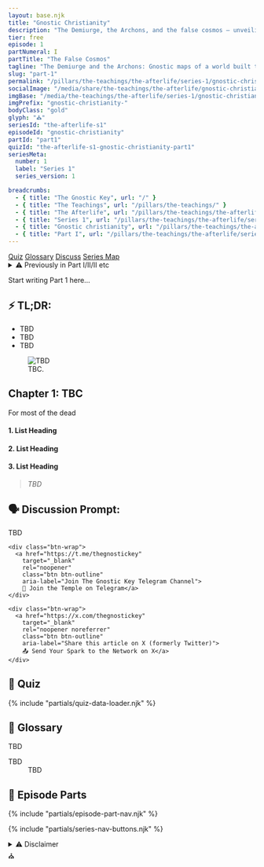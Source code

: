 ```yaml
---
layout: base.njk
title: "Gnostic Christianity"
description: "The Demiurge, the Archons, and the false cosmos — unveiling the Gnostic vision of a world forged as prison."
tier: free
episode: 1
partNumeral: I
partTitle: "The False Cosmos"
tagline: "The Demiurge and the Archons: Gnostic maps of a world built to bind the soul."
slug: "part-1"
permalink: "/pillars/the-teachings/the-afterlife/series-1/gnostic-christianity/part-1/index.html"
socialImage: "/media/share/the-teachings/the-afterlife/gnostic-christianity-part-1.jpg"
imgBase: "/media/the-teachings/the-afterlife/series-1/gnostic-christianity/part-1"
imgPrefix: "gnostic-christianity-"
bodyClass: "gold"
glyph: "⛪︎"
seriesId: "the-afterlife-s1"
episodeId: "gnostic-christianity"
partId: "part1"
quizId: "the-afterlife-s1-gnostic-christianity-part1"
seriesMeta:
  number: 1
  label: "Series 1"
  series_version: 1

breadcrumbs:
  - { title: "The Gnostic Key", url: "/" }
  - { title: "The Teachings", url: "/pillars/the-teachings/" }
  - { title: "The Afterlife", url: "/pillars/the-teachings/the-afterlife/" }
  - { title: "Series 1", url: "/pillars/the-teachings/the-afterlife/series-1/" }
  - { title: "Gnostic christianity", url: "/pillars/the-teachings/the-afterlife/series-1/gnostic-christianity/" }
  - { title: "Part I", url: "/pillars/the-teachings/the-afterlife/series-1/gnostic-christianity/part-1/index.html" }
---
```


<!-- ========================= PART I ========================= -->

<nav class="scroll-tabs" role="navigation" aria-label="Part Map">
  <a class="tab-link" href="#quiz"      data-title="Quiz">Quiz</a>
  <a class="tab-link" href="#glossary"  data-title="Glossary">Glossary</a>
  <a class="tab-link" href="#discuss"   data-title="Discussion">Discuss</a>
  <a class="tab-link" href="#series"    data-title="Series Map">Series Map</a>
</nav>

<main class="main-content">
<section class="content-container">

<details class="disclaimer-box">
  <summary>
    <span class="disclaimer-heading">⚠️ Previously in Part I/II/II etc</span>
  </summary>
  <p>TBD</p>
</details>

<section class="section-block">
  <p>Start writing Part 1 here…</p>
</section>

<section class="section-block">
  <h2 class="section-heading">⚡ TL;DR:</h2>
  <ul class="list-emoji">
    <li>TBD</li>
    <li>TBD</li>
    <li>TBD</li>
  </ul>
</section>

<figure class="image-block">
  <picture>
    <source srcset="{{ imgBase }}/{{ imgPrefix }}gates-open-at-death.webp" type="image/webp">
    <img src="{{ imgBase }}/{{ imgPrefix }}gates-open-at-death.jpg" 
         alt="TBD" 
         class="image-gnostic" 
         loading="lazy">
  </picture>
  <figcaption class="caption-gnostic">TBC.
  </figcaption>
</figure>

<section class="section-block">
  <h2 class="section-heading">Chapter 1: TBC</h2>
    <p>For most of the dead</p>
    <h4 class="section-subheading">1. List Heading</h4>
    <h4 class="section-subheading">2. List Heading</h4>
    <h4 class="section-subheading">3. List Heading</h4>
</section>

<section class="section-block">
  <blockquote class="blockquote">
      <em>TBD</em>
    </blockquote>
  </section>
</section>

<section class="section-block" id="discuss">
  <h2 class="section-heading">🗣️ Discussion Prompt: </h2>
    <p>TBD</p>

    <div class="btn-wrap">
      <a href="https://t.me/thegnostickey" 
        target="_blank" 
        rel="noopener" 
        class="btn btn-outline" 
        aria-label="Join The Gnostic Key Telegram Channel">
        💬 Join the Temple on Telegram</a>
    </div>

    <div class="btn-wrap">
      <a href="https://x.com/thegnostickey" 
        target="_blank" 
        rel="noopener noreferrer" 
        class="btn btn-outline"
        aria-label="Share this article on X (formerly Twitter)">
        📤 Send Your Spark to the Network on X</a>
    </div>
</section>

<section class="section-block" id="quiz">
  <h2 class="section-heading">🧠 Quiz</h2>
    <div id="quiz-container" data-quiz-id="{{ quizId }}"></div>
  {% include "partials/quiz-data-loader.njk" %}
</section>

<section class="section-block">
  <h2 class="section-heading">📖 Glossary</h2>
  <p class="section-subtitle">TBD</p>
  <dl class="glossary">
    <div class="glossary-entry">
      <dt>TBD</dt>
      <dd>TBD</dd>
    </div>
  </dl>
</section>

<section class="section-block" id="series">
  <h2 class="section-heading">📜 Episode Parts</h2>
  {% include "partials/episode-part-nav.njk" %}
</section>

{% include "partials/series-nav-buttons.njk" %}

<details class="disclaimer-box">
  <summary>
    <span class="disclaimer-heading">⚠️ Disclaimer</span>
  </summary>
  <p>TBD</p>
</details>

<div class="gnostic-divider">
  <span class="divider-symbol pillar-glyph spin" aria-hidden="true">⛪︎</span>
</div>
</section>

</main>